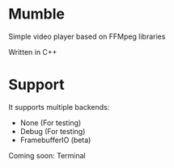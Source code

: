# Mumble
Simple video player based on FFMpeg libraries

Written in C++

# Support

It supports multiple backends:

+ None (For testing)
+ Debug (For testing)
+ FramebufferIO (beta)

Coming soon: Terminal
